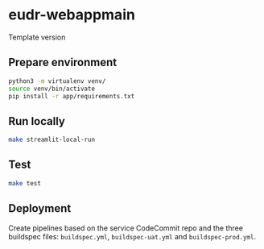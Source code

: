 # eudr-webappmain
Template version 

## Prepare environment
```bash
python3 -m virtualenv venv/
source venv/bin/activate
pip install -r app/requirements.txt
```

## Run locally
```bash
make streamlit-local-run
```

## Test
```bash
make test
```

## Deployment
Create pipelines based on the service CodeCommit repo and the three buildspec files: `buildspec.yml`, `buildspec-uat.yml` and `buildspec-prod.yml`. 